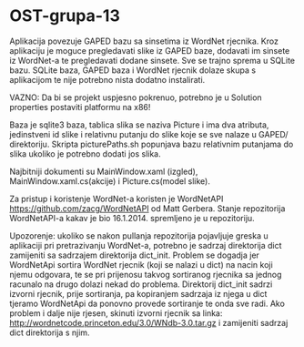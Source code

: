 OST-grupa-13
============
Aplikacija povezuje GAPED bazu sa sinsetima iz WordNet rjecnika. Kroz aplikaciju je moguce pregledavati slike iz GAPED baze, dodavati im sinsete iz WordNet-a te pregledavati dodane sinsete. Sve se trajno sprema u SQLite bazu.
SQLite baza, GAPED baza i WordNet rjecnik dolaze skupa s aplikacijom te nije potrebno nista dodatno instalirati.

VAZNO: Da bi se projekt uspjesno pokrenuo, potrebno je u Solution properties postaviti platformu na x86!

Baza je sqlite3 baza, tablica slika se naziva Picture i ima dva atributa, jedinstveni id slike i relativnu putanju do slike koje se sve nalaze u GAPED/ direktoriju.
Skripta picturePaths.sh popunjava bazu relativnim putanjama do slika ukoliko je potrebno dodati jos slika.

Najbitniji dokumenti su  MainWindow.xaml (izgled), MainWindow.xaml.cs(akcije) i Picture.cs(model slike).

Za pristup i koristenje WordNet-a koristen je WordNetAPI https://github.com/zacg/WordNetAPI od Matt Gerbera.
Stanje repozitorija WordNetAPI-a kakav je bio 16.1.2014. spremljeno je u repozitoriju.

Upozorenje: ukoliko se nakon pullanja repozitorija pojavljuje greska u aplikaciji pri pretrazivanju WordNet-a, potrebno je sadrzaj direktorija dict zamijeniti sa sadrzajem direktorija dict_init.
Problem se dogadja jer WordNetApi sortira WordNet rjecnik (koji se nalazi u dict) na nacin koji njemu odgovara, te se pri prijenosu takvog sortiranog rjecnika sa jednog racunalo na drugo dolazi nekad do problema.
Direktorij dict_init sadrzi izvorni rjecnik, prije sortiranja, pa kopiranjem sadrzaja iz njega u dict tjeramo WordNetApi da ponovno provede sortiranje te onda sve radi.
Ako problem i dalje nije rjesen, skinuti izvorni rjecnik sa linka: http://wordnetcode.princeton.edu/3.0/WNdb-3.0.tar.gz i zamijeniti sadrzaj dict direktorija s njim.